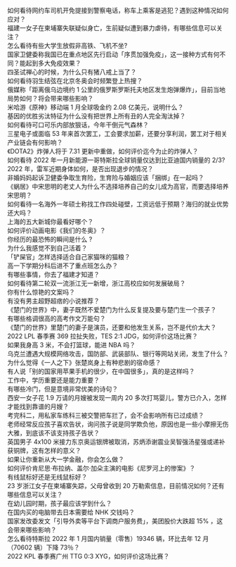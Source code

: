 如何看待网约车司机开免提接到警察电话，称车上乘客是逃犯？遇到这种情况如何应对？  
福建一女子在柬埔寨失联疑似身亡，生前疑似遭到暴力虐待，有哪些信息可以关注？  
怎么看待有些大学生放假非高铁、飞机不坐?  
国家卫健委称我国已在重点地区先行启动「序贯加强免疫」，这一接种方式有何不同？能起到多大免疫效果？  
四圣试禅心的时候，为什么只有猪八戒上当了？  
如何看待羽生结弦在北京冬奥会时频繁登上热搜？  
俄媒称「距离俄乌边境约 1 公里的俄罗斯罗斯托夫地区发生炮弹爆炸」，目前当地局势如何？将会带来哪些影响？  
米哈游《原神》移动端 1 月全球吸金约 2.08 亿美元，说明什么？  
基因的优胜劣汰特征为什么没有把世界上所有丑的人完全淘汰掉？  
如何看待可口可乐内部放狠话，今年干倒元气森林？  
三星电子或面临 53 年来首次罢工，工会要求加薪，还要分享利润，罢工对于相关产业链会有何影响？  
《DOTA2》炸弹人将于 7.31 更新中重做，如何评价迄今为止的炸弹人？  
如何看待 2022 年一月新能源一哥特斯拉全球销量仅达到比亚迪国内销量的 2/3?  
2022 年，雷军近期身体如何，是否出现退步的情况？  
非婚妈妈起诉卫健委争取生育险，生育险与婚姻应该「捆绑」在一起吗？  
《蜗居》中宋思明的老丈人为什么不选择培养自己的女儿成为高官，而要选择培养宋思明？  
如何看待一名海外一年硕士称找工作四处碰壁，工资远低于预期？海归的就业优势还大吗？  
上海的五大新城你最看好哪个？  
如何评价动画电影《我们的冬奥》？  
你经历的最恐怖的瞬间是什么 ?  
为什么我感觉不到自己活着？  
「铲屎官」怎样选择适合自己家猫咪的猫粮？  
高一下学期分科后进不了重点班怎么办？  
有哪些事情，你去了福建才知道？  
如何看待第二轮双一流浙江无一新增，浙江高校应如何发展破局？  
你有什么惊艳的文案吗？  
有没有男主超野超痞的小说推荐？  
《楚门的世界》中，妻子既然不爱楚门为什么反复提及要与楚门生一个孩子？  
有哪些格调很高的高考作文万能句？  
《楚门的世界》里楚门的妻子是演员，还要和他发生关系，岂不是代价太大？  
2022 LPL 春季赛 369 拉扯失败，TES 2:1 JDG，如何评价这场比赛？  
如果我身高 3 米，不会打篮球，能进 NBA 吗？  
乌克兰遭遇大规模网络攻击，国防部、武装部队、银行等网站关闭，发生了什么？  
为什么觉得《一人之下》张楚岚身上有种悲剧的宿命感？  
有人说「别的国家用苹果手机的很少，在中国很多」，真的是这样吗？  
工作中，学历重要还是能力重要？  
有哪些冷门，但是意境非常优美的诗句？  
西安一女子花 1.9 万请的月嫂被发现一周内 20 多次打骂婴儿，警方已介入，怎样才能找到靠谱的月嫂？  
考完科二，用私家车练科三被交警把车拦了，会不会影响所有已过成绩？  
老师经常反应孩子喜欢告状，询问孩子说是同学欺负他，原因也是一些小摩擦无伤大雅，到底该不该支持孩子告状？  
英国男子 4x100 米接力东京奥运银牌被取消，苏炳添谢震业吴智强汤星强或递补获铜牌，这有怎样的意义？  
如果让你重新从大一学金融，你会怎么做？  
如何评价肯尼思·布拉纳、盖尔·加朵主演的电影《尼罗河上的惨案》？  
有线鼠标好还是无线鼠标好？  
23 岁浙江女子在柬埔寨失踪，父母曾收到 20 万勒索信息，目前情况如何？还有哪些信息可以关注？  
在幼儿园时期，孩子最应该学到什么？  
在国内买的电脑带去日本需要给 NHK 交钱吗？  
国家发改委发文「引导外卖等平台下调商户服务费」，美团股价大跌超  15% ，这会带来哪些影响？  
怎么看待特斯拉 2022 年 1 月国内销量（零售）19346 辆，环比去年 12 月（70602 辆）下降 73％？  
2022 KPL 春季赛广州 TTG 0:3 XYG，如何评价这场比赛？  
